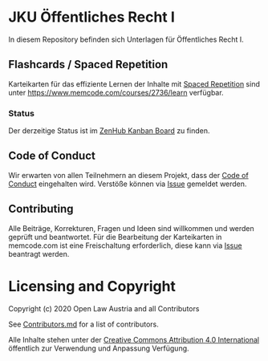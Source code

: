 # JKU Öffentliches Recht I 

In diesem Repository befinden sich Unterlagen für Öffentliches Recht I.

## Flashcards / Spaced Repetition
Karteikarten für das effiziente Lernen der Inhalte mit [Spaced Repetition](https://en.wikipedia.org/wiki/Spaced_repetition) sind unter https://www.memcode.com/courses/2736/learn verfügbar.

### Status
Der derzeitige Status ist im [ZenHub Kanban Board](https://app.zenhub.com/workspaces/open-law-austria-5f341d4316010a00180099ff) zu finden.

## Code of Conduct
Wir erwarten von allen Teilnehmern an diesem Projekt, dass der [Code of Conduct](./CODE_OF_CONDUCT) eingehalten wird. 
Verstöße können via [Issue](https://github.com/Open-Law-Austria/jku-oeffentliches-recht-i/issues/new?assignees=daniel-eder&labels=code+of+conduct&template=code-of-conduct-versto-.md&title=%5BCode+of+Conduct%5D+) gemeldet werden. 

## Contributing
Alle Beiträge, Korrekturen, Fragen und Ideen sind willkommen und werden geprüft und beantwortet.
Für die Bearbeitung der Karteikarten in memcode.com ist eine Freischaltung erforderlich, diese kann via [Issue](https://github.com/Open-Law-Austria/jku-oeffentliches-recht-i/issues/new?assignees=daniel-eder&labels=memcode&template=antrag--autorenzugriff-bei-memcode-com.md&title=%5BMemcode+Zugriff%5D+) beantragt werden.

# Licensing and Copyright
Copyright (c) 2020 Open Law Austria and all Contributors

See [Contributors.md](./Contributors.md) for a list of contributors.

Alle Inhalte stehen unter der [Creative Commons Attribution 4.0 International](./LICENSE) öffentlich zur Verwendung und Anpassung Verfügung. 
